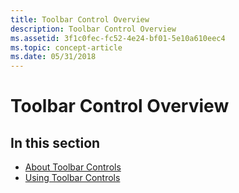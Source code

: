 ```yaml
---
title: Toolbar Control Overview
description: Toolbar Control Overview
ms.assetid: 3f1c0fec-fc52-4e24-bf01-5e10a610eec4
ms.topic: concept-article
ms.date: 05/31/2018
---
```


# Toolbar Control Overview

## In this section

-   [About Toolbar Controls](toolbar-controls-overview.md)
-   [Using Toolbar Controls](using-toolbar-controls.md)

 

 




